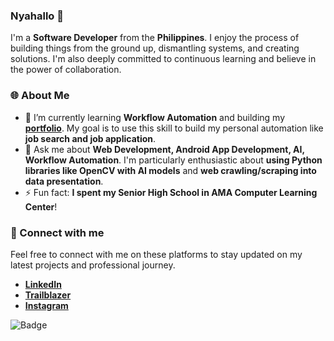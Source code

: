 ### Nyahallo 👋

I'm a **Software Developer** from the **Philippines**. I enjoy the process of building things from the ground up, dismantling systems, and creating solutions. I'm also deeply committed to continuous learning and believe in the power of collaboration.


### 🌐 About Me



* 🌱 I’m currently learning **Workflow Automation** and building my **[portfolio](https://remyberry.github.io/RemyBerry/)**. My goal is to use this skill to build my personal automation like **job search and job application**.
* 💬 Ask me about **Web Development, Android App Development, AI, Workflow Automation**. I'm particularly enthusiastic about **using Python libraries like OpenCV with AI models** and **web crawling/scraping into data presentation**.
* ⚡ Fun fact: **I spent my Senior High School in AMA Computer Learning Center**!


### 🔗 Connect with me

Feel free to connect with me on these platforms to stay updated on my latest projects and professional journey.



* **[LinkedIn](https://linkedin.com/in/jerry-mar-santos/)**
* **[Trailblazer](https://salesforce.com/trailblazer/jerrymarsantos)**
* **[Instagram](https://www.instagram.com/remyrraj)**
  
![Badge](https://hitscounter.dev/api/hit?url=https%3A%2F%2Fgithub.com%2FRemyberry&label=Visits&icon=github&color=%23653208&message=&style=plastic&tz=UTC)
